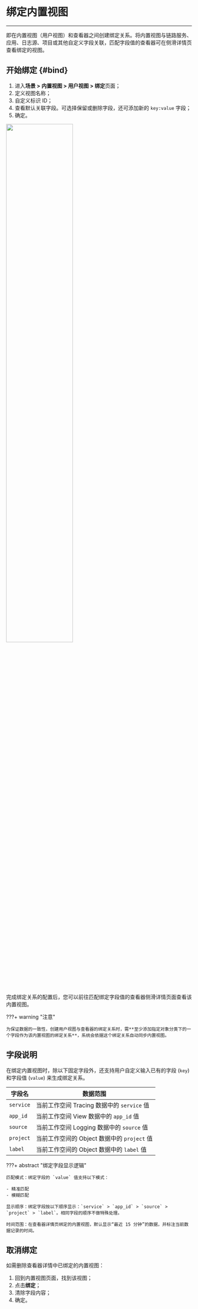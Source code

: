 # 绑定内置视图
---


即在内置视图（用户视图）和查看器之间创建绑定关系。将内置视图与链路服务、应用、日志源、项目或其他自定义字段关联，匹配字段值的查看器可在侧滑详情页查看绑定的视图。


## 开始绑定 {#bind}

1. 进入**场景 > 内置视图 > 用户视图 > 绑定**页面；
2. 定义视图名称；
3. 自定义标识 ID；
4. 查看默认关联字段。可选择保留或删除字段，还可添加新的 `key:value` 字段；
5. 确定。

<img src="../../img/user_view_path.png" width="60%" >

完成绑定关系的配置后，您可以前往匹配绑定字段值的查看器侧滑详情页面查看该内置视图。


???+ warning "注意"

    为保证数据的一致性，创建用户视图与查看器的绑定关系时，需**至少添加指定对象分类下的一个字段作为该内置视图的绑定关系**，系统会依据这个绑定关系自动同步内置视图。


## 字段说明

在绑定内置视图时，除以下固定字段外，还支持用户自定义输入已有的字段 (`key`) 和字段值 (`value`) 来生成绑定关系。

| 字段名 | 数据范围 |
| --- | --- |
| `service` | 当前工作空间 Tracing 数据中的 `service` 值 | 
| `app_id` | 当前工作空间 View 数据中的 `app_id` 值 | 
| `source`| 当前工作空间 Logging 数据中的 `source` 值 | 
| `project` | 当前工作空间的 Object 数据中的 `project` 值 |
| `label` | 当前工作空间的 Object 数据中的 `label` 值 | 

???+ abstract "绑定字段显示逻辑"

    匹配模式：绑定字段的 `value` 值支持以下模式：

    - 精准匹配         
    - 模糊匹配   
    
    显示顺序：绑定字段按以下顺序显示：`service` > `app_id` > `source` > `project` > `label`。相同字段的顺序不做特殊处理。
    
    时间范围：在查看器详情页绑定的内置视图，默认显示“最近 15 分钟”的数据，并标注当前数据记录的时间。

## 取消绑定

如需删除查看器详情中已绑定的内置视图：

1. 回到内置视图页面，找到该视图；
2. 点击**绑定**；
3. 清除字段内容；
4. 确定。